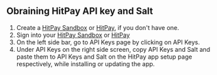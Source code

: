 ## Obraining HitPay API key and Salt

1. Create a [HitPay Sandbox](https://dashboard.sandbox.hit-pay.com/) or [HitPay](https://dashboard.hit-pay.com/), if you don't have one.
2. Sign into your [HitPay Sandbox](https://dashboard.sandbox.hit-pay.com/login/) or [HitPay](https://dashboard.hit-pay.com/login/)
3. On the left side bar, go to API Keys page by clicking on API Keys.
4. Under API Keys on the right side screen, copy API Keys and Salt and paste them to API Keys and Salt on the HitPay app setup page respectively, while installing or updating the app.
